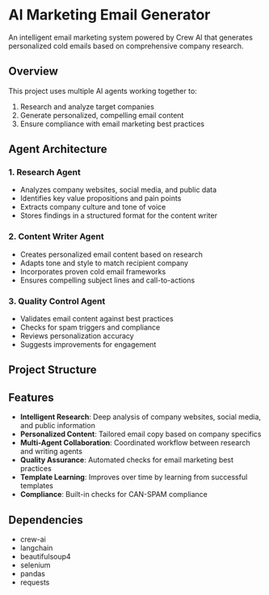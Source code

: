 # AI Marketing Email Generator

An intelligent email marketing system powered by Crew AI that generates personalized cold emails based on comprehensive company research.

## Overview

This project uses multiple AI agents working together to:
1. Research and analyze target companies
2. Generate personalized, compelling email content
3. Ensure compliance with email marketing best practices

## Agent Architecture

### 1. Research Agent
- Analyzes company websites, social media, and public data
- Identifies key value propositions and pain points
- Extracts company culture and tone of voice
- Stores findings in a structured format for the content writer

### 2. Content Writer Agent
- Creates personalized email content based on research
- Adapts tone and style to match recipient company
- Incorporates proven cold email frameworks
- Ensures compelling subject lines and call-to-actions

### 3. Quality Control Agent
- Validates email content against best practices
- Checks for spam triggers and compliance
- Reviews personalization accuracy
- Suggests improvements for engagement

## Project Structure

## Features

- **Intelligent Research**: Deep analysis of company websites, social media, and public information
- **Personalized Content**: Tailored email copy based on company specifics
- **Multi-Agent Collaboration**: Coordinated workflow between research and writing agents
- **Quality Assurance**: Automated checks for email marketing best practices
- **Template Learning**: Improves over time by learning from successful templates
- **Compliance**: Built-in checks for CAN-SPAM compliance

## Dependencies

- crew-ai
- langchain
- beautifulsoup4
- selenium
- pandas
- requests

